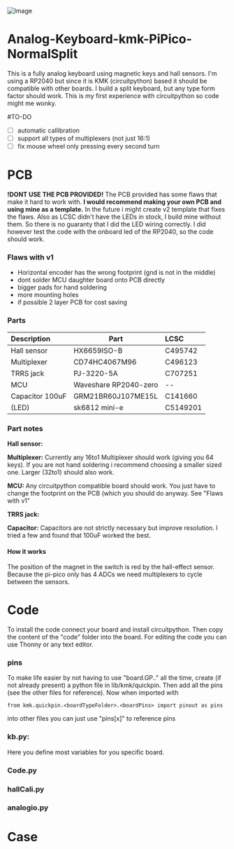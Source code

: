 ![Image](https://github.com/LennartEd/Analog-Keyboard-kmk-PiPico-NormalSplit/blob/main/Images/DSC_0011.JPG)

# Analog-Keyboard-kmk-PiPico-NormalSplit
This is a fully analog keyboard using magnetic keys and hall sensors. I'm using a RP2040 but since it is KMK (circuitpython) based it should be compatible with other boards. I build a split keyboard, but any type form factor should work. 
This is my first experience with circuitpython so code might me wonky.

#TO-DO
- [ ] automatic callibration
- [ ] support all types of multiplexers (not just 16:1)
- [ ] fix mouse wheel only pressing every second turn

# PCB
**!DONT USE THE PCB PROVIDED!**
The PCB provided has some flaws that make it hard to work with.
**I would recommend making your own PCB and using mine as a template.**
In the future i might create v2 template that fixes the flaws.
Also as LCSC didn't have the LEDs in stock, I build mine without them. So there is no guaranty that I did the LED wiring correctly. I did however test the code with the onboard led of the RP2040, so the code should work.

### Flaws with v1
- Horizontal encoder has the wrong footprint (gnd is not in the middle)
- dont solder MCU daughter board onto PCB directly
- bigger pads for hand soldering
- more mounting holes
- if possible 2 layer PCB for cost saving

### Parts
|Description | Part          | LCSC         |
|:-----------| ------------- |:-------------|
| Hall sensor| HX6659ISO-B   | C495742		|
| Multiplexer| CD74HC4067M96 | C496123		|
| TRRS jack  | PJ-3220-5A	 | C707251		|
| MCU		 | Waveshare RP2040-zero| --	|
| Capacitor 100uF| GRM21BR60J107ME15L| C141660|
|(LED)       |sk6812 mini-e  | C5149201     |


### Part notes
**Hall sensor:** 

**Multiplexer:** Currently any 16to1 Multiplexer should work (giving you 64 keys). If you are not hand soldering i recommend choosing a smaller sized one. Larger (32to1) should also work.

**MCU:** Any circuitpython compatible board should work. You just have to change the footprint on the PCB (which you should do anyway. See "Flaws with v1"

**TRRS jack:** 

**Capacitor:** Capacitors are not strictly necessary but improve resolution. I tried a few and found that 100uF worked the best.

#### How it works
The position of the magnet in the switch is red by the hall-effect sensor. Because the pi-pico only has 4 ADCs we need multiplexers to cycle between the sensors. 

# Code
To install the code connect your board and install circuitpython. Then copy the content of the "code" folder into the board. For editing the code you can use Thonny or any text editor.

### pins
To make life easier by not having to use "board.GP.." all the time, create (if not already present) a python file in lib/kmk/quickpin. Then add all the pins (see the other files for reference).
Now when imported with 
~~~
from kmk.quickpin.<boardTypeFolder>.<boardPins> import pinout as pins
~~~
into other files you can just use "pins[x]" to reference pins

### kb.py:
Here you define most variables for you specific board.


### Code.py


### hallCali.py


### analogio.py

# Case
